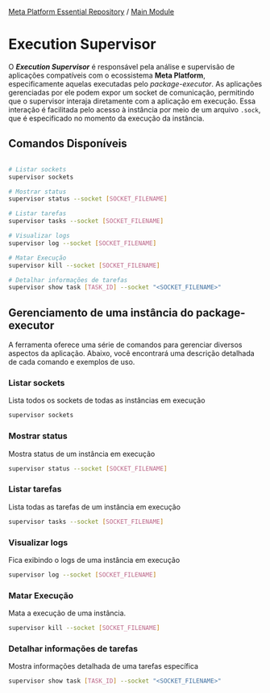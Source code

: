 [Meta Platform Essential Repository](../../../README.md) / [Main Module](../../README.md)

# Execution Supervisor

O ***Execution Supervisor*** é responsável pela análise e supervisão de aplicações compatíveis com o ecossistema **Meta Platform**, especificamente aquelas executadas pelo *package-executor*. As aplicações gerenciadas por ele podem expor um socket de comunicação, permitindo que o supervisor interaja diretamente com a aplicação em execução. Essa interação é facilitada pelo acesso à instância por meio de um arquivo `.sock`, que é especificado no momento da execução da instância.

## Comandos Disponíveis
```bash

# Listar sockets
supervisor sockets

# Mostrar status
supervisor status --socket [SOCKET_FILENAME]

# Listar tarefas
supervisor tasks --socket [SOCKET_FILENAME]

# Visualizar logs
supervisor log --socket [SOCKET_FILENAME]

# Matar Execução
supervisor kill --socket [SOCKET_FILENAME]

# Detalhar informações de tarefas
supervisor show task [TASK_ID] --socket "<SOCKET_FILENAME>"

```


## Gerenciamento de uma instância do package-executor

A ferramenta oferece uma série de comandos para gerenciar diversos aspectos da aplicação. Abaixo, você encontrará uma descrição detalhada de cada comando e exemplos de uso.

### Listar sockets
Lista todos os sockets de todas as instâncias em execução
```bash
supervisor sockets
```

### Mostrar status
 Mostra status de um instância em execução
```bash
supervisor status --socket [SOCKET_FILENAME]
```

### Listar tarefas
Lista todas as tarefas de um instância em execução
```bash
supervisor tasks --socket [SOCKET_FILENAME]
```

### Visualizar logs
Fica exibindo o logs de uma instância em execução
```bash
supervisor log --socket [SOCKET_FILENAME]
```

### Matar Execução
Mata a execução de uma instância.
```bash
supervisor kill --socket [SOCKET_FILENAME]
```

### Detalhar informações de tarefas
Mostra informações detalhada de uma tarefas específica
```bash
supervisor show task [TASK_ID] --socket "<SOCKET_FILENAME>"
```